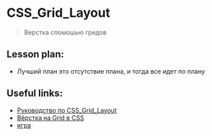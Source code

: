 ﻿# CSS_Grid_Layout 
> Верстка спомошью гридов


## Lesson plan:
+ Лучший план это отсутствие плана, и тогда все идет по плану


## Useful links:
+ [Руководство по CSS_Grid_Layout](https://html5book.ru/css-grid/)
+ [Вёрстка на Grid в CSS](https://medium.com/@stasonmars/%D0%B2%D0%B5%CC%88%D1%80%D1%81%D1%82%D0%BA%D0%B0-%D0%BD%D0%B0-grid-%D0%B2-css-%D0%BF%D0%BE%D0%BB%D0%BD%D0%BE%D0%B5-%D1%80%D1%83%D0%BA%D0%BE%D0%B2%D0%BE%D0%B4%D1%81%D1%82%D0%B2%D0%BE-%D0%B8-%D1%81%D0%BF%D1%80%D0%B0%D0%B2%D0%BE%D1%87%D0%BD%D0%B8%D0%BA-220508316f8b)
+ [игра](https://cssgridgarden.com/#ru)
